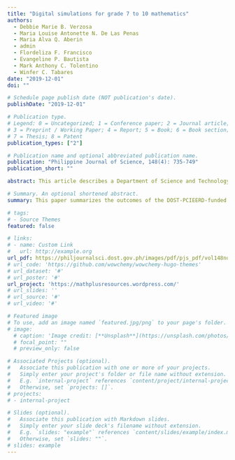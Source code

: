 ```yaml
---
title: "Digital simulations for grade 7 to 10 mathematics"
authors:
  - Debbie Marie B. Verzosa
  - Maria Louise Antonette N. De Las Penas
  - Maria Alva Q. Aberin
  - admin
  - Flordeliza F. Francisco
  - Evangeline P. Bautista
  - Mark Anthony C. Tolentino
  - Winfer C. Tabares
date: "2019-12-01"
doi: ""

# Schedule page publish date (NOT publication's date).
publishDate: "2019-12-01"

# Publication type.
# Legend: 0 = Uncategorized; 1 = Conference paper; 2 = Journal article;
# 3 = Preprint / Working Paper; 4 = Report; 5 = Book; 6 = Book section;
# 7 = Thesis; 8 = Patent
publication_types: ["2"]

# Publication name and optional abbreviated publication name.
publication: "Philippine Journal of Science, 148(4): 735-749"
publication_short: ""

abstract: This article describes a Department of Science and Technology – Philippine Council for Industry, Energy and Emerging Technology (DOST-PCIEERD) project aimed to facilitate the implementation of the mathematical objectives raised by the Department of Education’s (DepEd) K to 12 program in the Philippines through the use of innovative digital technologies. In particular, a selection of application software (“apps”) were created for Grade 7 to 10 mathematics that covered topics indicated in the five strands outlined in the K to 12 program – namely (1) number, (2) geometry, (3) measurement, (4) patterns and algebra, and (5) statistics and probability. The design of the apps was informed by an amalgamated framework of the Cognitive Theory of Multimedia Learning (Mayer 2005) and Mathematical Theories of Representation (Goldin 1998). The design was informed by how students learn and how students learn mathematics. The project also aimed to design manipulable software that allows learners to construct and grapple with their mental representations of mathematical concepts. This paper describes a selection of the apps designed by the project and how their features were informed by the theoretical framework. It also presents results from pilot studies that demonstrate the apps’ potential to increase performance, facilitate conceptual development, and increase learners’ engagement.

# Summary. An optional shortened abstract.
summary: This paper summarizes the outcomes of the DOST-PCIEERD-funded project titled "Development of Interactive Software and Teaching Guides for Grade 7 to 10 Mathematics".

# tags:
# - Source Themes
featured: false

# links:
# - name: Custom Link
#   url: http://example.org
url_pdf: https://philjournalsci.dost.gov.ph/images/pdf/pjs_pdf/vol148no4/digital_simulation_for_grade_7_to_10_mathematics_.pdf
# url_code: 'https://github.com/wowchemy/wowchemy-hugo-themes'
# url_dataset: '#'
# url_poster: '#'
url_project: 'https://mathplusresources.wordpress.com/'
# url_slides: ''
# url_source: '#'
# url_video: '#'

# Featured image
# To use, add an image named `featured.jpg/png` to your page's folder. 
# image:
  # caption: 'Image credit: [**Unsplash**](https://unsplash.com/photos/s9CC2SKySJM)'
  # focal_point: ""
  # preview_only: false

# Associated Projects (optional).
#   Associate this publication with one or more of your projects.
#   Simply enter your project's folder or file name without extension.
#   E.g. `internal-project` references `content/project/internal-project/index.md`.
#   Otherwise, set `projects: []`.
# projects:
# - internal-project

# Slides (optional).
#   Associate this publication with Markdown slides.
#   Simply enter your slide deck's filename without extension.
#   E.g. `slides: "example"` references `content/slides/example/index.md`.
#   Otherwise, set `slides: ""`.
# slides: example
---
```


